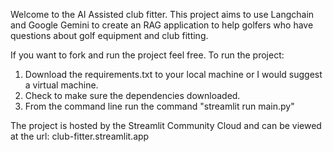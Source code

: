 Welcome to the AI Assisted club fitter. This project aims to use Langchain and Google Gemini to create an RAG application to help golfers who have questions about golf equipment and club fitting. 

If you want to fork and run the project feel free. To run the project:
1. Download the requirements.txt to your local machine or I would suggest a virtual machine.
2. Check to make sure the dependencies downloaded.
3. From the command line run the command "streamlit run main.py"

The project is hosted by the Streamlit Community Cloud and can be viewed at the url: club-fitter.streamlit.app
